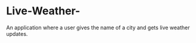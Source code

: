 # Live-Weather-
An application where a user gives the name of a city and gets live weather updates.
